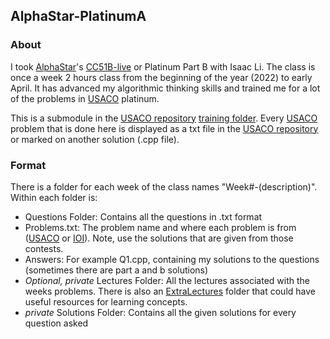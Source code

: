 ## AlphaStar-PlatinumA

### About
I took [AlphaStar](https://alphastar.academy/)'s [CC51B-live](https://alphastar.academy/online/cs/springaccelerated/) or Platinum Part B with Isaac Li. The class is once a week 2 hours class from the beginning of the year (2022) to early April. It has advanced my algorithmic thinking skills and trained me for a lot of the problems in [USACO](http://usaco.org/) platinum.

This is a submodule in the [USACO repository](https://github.com/asubramanian08/USACO) [training folder](https://github.com/asubramanian08/USACO/tree/master/Training). Every [USACO](http://usaco.org/) problem that is done here is displayed as a txt file in the [USACO repository](https://github.com/asubramanian08/USACO) or marked on another solution (.cpp file).

### Format
There is a folder for each week of the class names "Week#-(description)". Within each folder is:
* Questions Folder: Contains all the questions in .txt format
* Problems.txt: The problem name and where each problem is from ([USACO](http://usaco.org/) or [IOI](https://ioinformatics.org/)). Note, use the solutions that are given from those contests.
* Answers: For example Q1.cpp, containing my solutions to the questions (sometimes there are part a and b solutions)
* *Optional, private* Lectures Folder: All the lectures associated with the weeks problems. There is also an [ExtraLectures](https://github.com/asubramanian08/AlphaStar-PlatinumA/tree/master/ExtraLectures) folder that could have useful resources for learning concepts.
* *private* Solutions Folder: Contains all the given solutions for every question asked